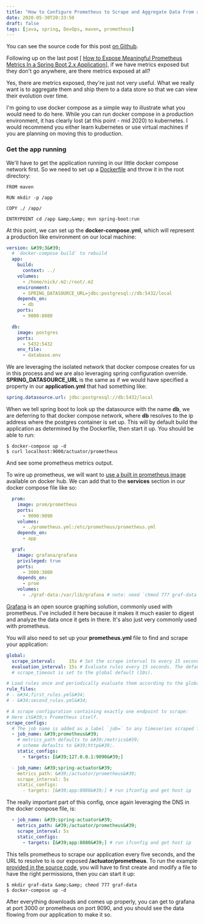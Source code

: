 ```yaml
---
title: "How to Configure Prometheus to Scrape and Aggregate Data From a Spring Boot 2.x Application"
date: 2020-05-30T20:33:50
draft: false
tags: [java, spring, DevOps, maven, prometheus]
---
```


You can see the source code for this post [on Github](https://github.com/nfisher23/prometheus-metrics-ex).

Following up on the last post \[ [How to Expose Meaningful Prometheus Metrics In a Spring Boot 2.x Application](https://nickolasfisher.com/blog/How-to-Expose-Meaningful-Prometheus-Metrics-In-a-Spring-Boot-2x-Application)\], if we have metrics exposed but they don&#39;t go anywhere, are there metrics exposed at all?

Yes, there are metrics exposed, they&#39;re just not very useful. What we really want is to aggregate them and ship them to a data store so that we can view their evolution over time.

I&#39;m going to use docker compose as a simple way to illustrate what you would need to do here. While you can run docker compose in a production environment, it has clearly lost (at this point - mid 2020) to kubernetes. I would recommend you either learn kubernetes or use virtual machines if you are planning on moving this to production.

### Get the app running

We&#39;ll have to get the application running in our little docker compose network first. So we need to set up a [Dockerfile](https://docs.docker.com/engine/reference/builder/) and throw it in the root directory:

```
FROM maven

RUN mkdir -p /app

COPY ./ /app/

ENTRYPOINT cd /app &amp;&amp; mvn spring-boot:run

```

At this point, we can set up the **docker-compose.yml**, which will represent a production like environment on our local machine:

```yaml
version: &#39;3&#39;
  # `docker-compose build` to rebuild
  app:
    build:
      context: ../
    volumes:
      - /home/nick/.m2:/root/.m2
    environment:
      - SPRING_DATASOURCE_URL=jdbc:postgresql://db:5432/local
    depends_on:
      - db
    ports:
      - 9000:8080

  db:
    image: postgres
    ports:
      - 5432:5432
    env_file:
      - database.env

```

We are leveraging the isolated network that docker compose creates for us in this process and we are also leveraging spring configuration override. **SPRING\_DATASOURCE\_URL** is the same as if we
would have specified a property in our **application.yml** that had something like:

```yaml
spring.datasource.url: jdbc:postgresql://db:5432/local
```

When we tell spring boot to look up the datasource with the name **db**, we are deferring to that docker compose network, where **db** resolves to the ip address where the postgres container is set up. This will by default build the application as determined by the Dockerfile, then start it up. You should be able to run:

```
$ docker-compose up -d
$ curl localhost:9000/actuator/prometheus

```

And see some prometheus metrics output.

To wire up prometheus, we will want to [use a built in prometheus image](https://hub.docker.com/r/prom/prometheus/) available on docker hub. We can add that to the **services** section in our docker compose file like so:

```yaml
  prom:
    image: prom/prometheus
    ports:
      - 9090:9090
    volumes:
      - ./prometheus.yml:/etc/prometheus/prometheus.yml
    depends_on:
      - app

  graf:
    image: grafana/grafana
    privileged: true
    ports:
      - 3000:3000
    depends_on:
      - prom
    volumes:
      - ./graf-data:/var/lib/grafana # note: need `chmod 777 graf-data` to do this

```

[Grafana](https://grafana.com/) is an open source graphing solution, commonly used with prometheus. I&#39;ve included it here because it makes it much easier to digest and analyze the data once it gets in there. It&#39;s also just very commonly used with prometheus.

You will also need to set up your **prometheus.yml** file to find and scrape your application:

```yaml
global:
  scrape_interval:     15s # Set the scrape interval to every 15 seconds. Default is every 1 minute.
  evaluation_interval: 15s # Evaluate rules every 15 seconds. The default is every 1 minute.
  # scrape_timeout is set to the global default (10s).

# Load rules once and periodically evaluate them according to the global &#39;evaluation_interval&#39;.
rule_files:
# - &#34;first_rules.yml&#34;
# - &#34;second_rules.yml&#34;

# A scrape configuration containing exactly one endpoint to scrape:
# Here it&#39;s Prometheus itself.
scrape_configs:
  # The job name is added as a label `job=` to any timeseries scraped from this config.
  - job_name: &#39;prometheus&#39;
    # metrics_path defaults to &#39;/metrics&#39;
    # scheme defaults to &#39;http&#39;.
    static_configs:
      - targets: [&#39;127.0.0.1:9090&#39;]

  - job_name: &#39;spring-actuator&#39;
    metrics_path: &#39;/actuator/prometheus&#39;
    scrape_interval: 5s
    static_configs:
      - targets: [&#39;app:8080&#39;] # run ifconfig and get host ip

```

The really important part of this config, once again leveraging the DNS in the docker compose file, is:

```yaml
  - job_name: &#39;spring-actuator&#39;
    metrics_path: &#39;/actuator/prometheus&#39;
    scrape_interval: 5s
    static_configs:
      - targets: [&#39;app:8080&#39;] # run ifconfig and get host ip

```

This tells prometheus to scrape our application every five seconds, and the URL to resolve to is our exposed **/actuator/prometheus**. To run the example [provided in the source code](https://github.com/nfisher23/prometheus-metrics-ex), you will have to first create and modify a file to have the right permissions, then you can start it up:

```
$ mkdir graf-data &amp;&amp; chmod 777 graf-data
$ docker-compose up -d

```

After everything downloads and comes up properly, you can get to grafana at port 3000 or prometheus on port 9090, and you should see the data flowing from our application to make it so.
